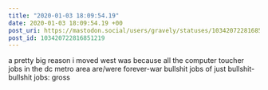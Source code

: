 ```yaml
---
title: "2020-01-03 18:09:54.19"
date: 2020-01-03 18:09:54.19 +00
post_uri: https://mastodon.social/users/gravely/statuses/103420722816851219
post_id: 103420722816851219
---
```

a pretty big reason i moved west was because all the computer toucher jobs in the dc metro area are/were forever-war bullshit jobs of just bullshit-bullshit jobs: gross


